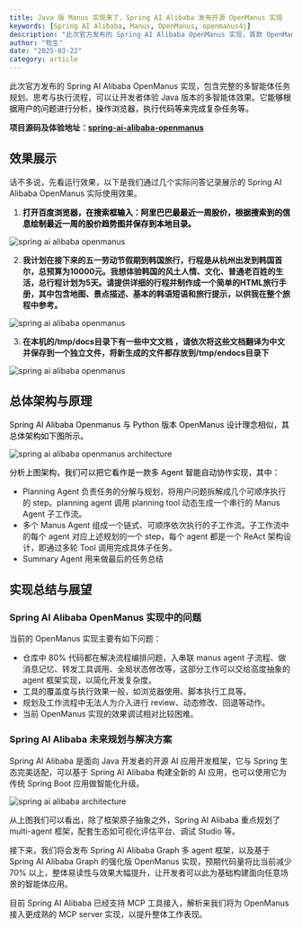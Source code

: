 ```yaml
---
title: Java 版 Manus 实现来了，Spring AI Alibaba 发布开源 OpenManus 实现
keywords: [Spring AI Alibaba, Manus, OpenManus, openmanus4j]
description: "此次官方发布的 Spring AI Alibaba OpenManus 实现，首款 OpenManus Java 版本完整实现，包含完整的多智能体任务规划、思考与执行流程，可以让开发者体验 Java 版本的多智能体效果。它能够根据用户的问题进行分析，操作浏览器，执行代码等来完成复杂任务等。"
author: "牧生"
date: "2025-03-22"
category: article
---
```


此次官方发布的 Spring AI Alibaba OpenManus 实现，包含完整的多智能体任务规划、思考与执行流程，可以让开发者体验 Java 版本的多智能体效果。它<font style="color:rgb(0, 0, 0);">能够根据用户的问题进行分析，操作浏览器，执行代码等来完成复杂任务等。</font>

**项目源码及体验地址：**[**spring-ai-alibaba-openmanus**](https://github.com/alibaba/spring-ai-alibaba/tree/main/community/openmanus)

## 效果展示
话不多说，先看运行效果，以下是我们通过几个实际问答记录展示的 Spring AI Alibaba OpenManus 实际使用效果。

1. **<font style="color:rgb(0, 0, 0);">打开百度浏览器，在搜索框输入：阿里巴巴最最近一周股价，根据搜索到的信息绘制最近一周的股价趋势图并保存到本地目录。</font>**

![spring ai alibaba openmanus](/img/blog/manus/case1.png)


2. **我计划在接下来的五一劳动节假期到韩国旅行，行程是从杭州出发到韩国首尔，总预算为10000元。我想体验韩国的风土人情、文化、普通老百姓的生活，总行程计划为5天。请提供详细的行程并制作成一个简单的HTML旅行手册，其中包含地图、景点描述、基本的韩语短语和旅行提示，以供我在整个旅程中参考。**

![spring ai alibaba openmanus](/img/blog/manus/case2.png)



3. **在本机的/tmp/docs目录下有一些中文文档 ，请依次将这些文档翻译为中文并保存到一个独立文件，将新生成的文件都存放到/tmp/endocs目录下**

![spring ai alibaba openmanus](/img/blog/manus/case3.png)

## 总体架构与原理
<font style="color:rgb(0, 0, 0);">Spring AI Alibaba Openmanus 与 Python 版本 OpenManus 设计理念相似，其总体架构如下图所示。</font>

![spring ai alibaba openmanus architecture](/img/blog/manus/arch.png)

<font style="color:rgb(0, 0, 0);">分析上图架构，我们可以把它看作是一款多 Agent 智能自动协作实现，其中：</font>

+ Planning Agent 负责任务的分解与规划，将用户问题拆解成几个可顺序执行的 step。planning agent 调用 planning tool 动态生成一个串行的 Manus Agent 子工作流。
+ 多个 Manus Agent 组成一个链式、可顺序依次执行的子工作流。子工作流中的每个 agent 对应上述规划的一个 step，每个 agent 都是一个 ReAct 架构设计，即通过多轮 Tool 调用完成具体子任务。
+ Summary Agent 用来做最后的任务总结



## 实现总结与展望
### Spring AI Alibaba OpenManus 实现中的问题
当前的 OpenManus 实现主要有如下问题：

+ 仓库中 80% 代码都在解决流程编排问题，入串联 manus agent 子流程、做消息记忆、转发工具调用、全局状态修改等，这部分工作可以交给高度抽象的 agent 框架实现，以简化开发复杂度。
+ 工具的覆盖度与执行效果一般，如浏览器使用、脚本执行工具等。
+ 规划及工作流程中无法人为介入进行 review、动态修改、回退等动作。
+ 当前 OpenManus 实现的效果调试相对比较困难。

### Spring AI Alibaba 未来规划与解决方案
Spring AI Alibaba 是面向 Java 开发者的开源 AI 应用开发框架，它与 Spring 生态完美适配，可以基于 Spring AI Alibaba 构建全新的 AI 应用，也可以使用它为传统 Spring Boot 应用做智能化升级。



![spring ai alibaba architecture](/img/blog/manus/design.png)


从上图我们可以看出，除了框架原子抽象之外，Spring AI Alibaba 重点规划了 multi-agent 框架，配套生态如可视化评估平台、调试 Studio 等。

接下来，我们将会发布 Spring AI Alibaba Graph 多 agent 框架，以及基于 Spring AI Alibaba Graph 的强化版 OpenManus 实现，预期代码量将比当前减少 70% 以上，整体易读性与效果大幅提升，让开发者可以此为基础构建面向任意场景的智能体应用。

目前 Spring AI Alibaba 已经支持 MCP 工具接入，解析来我们将为 OpenManus 接入更成熟的 MCP server 实现，以提升整体工作表现。





